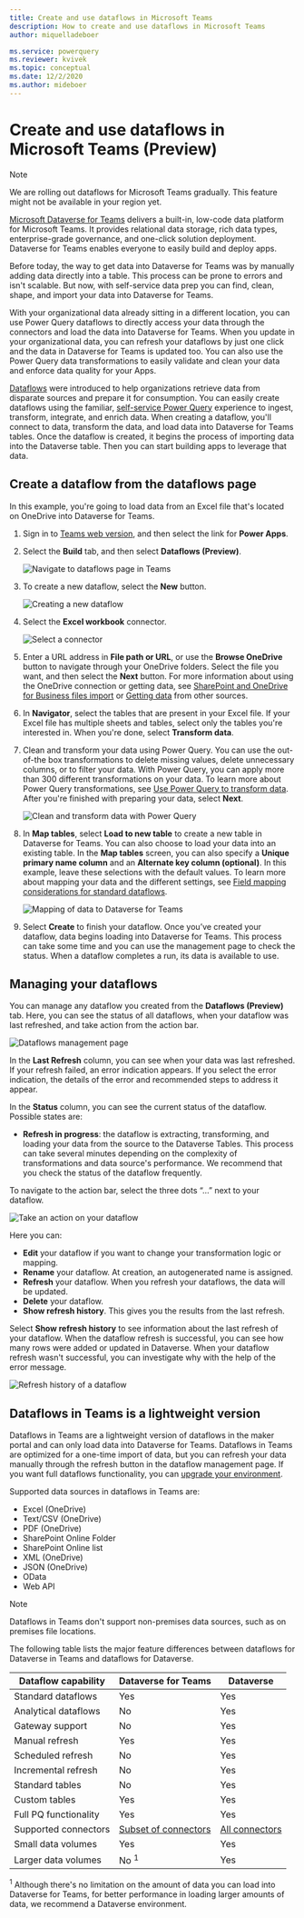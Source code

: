 ```yaml
---
title: Create and use dataflows in Microsoft Teams
description: How to create and use dataflows in Microsoft Teams
author: miquelladeboer

ms.service: powerquery
ms.reviewer: kvivek
ms.topic: conceptual
ms.date: 12/2/2020
ms.author: mideboer
---
```



# Create and use dataflows in Microsoft Teams (Preview)

> [!NOTE]
> We are rolling out dataflows for Microsoft Teams gradually. This feature might not be available in your region yet.

[Microsoft Dataverse for Teams](/powerapps/teams/overview-data-platform) delivers a built-in, low-code data platform for Microsoft Teams. It provides relational data storage, rich data types, enterprise-grade governance, and one-click solution deployment. Dataverse for Teams enables everyone to easily build and deploy apps.

Before today, the way to get data into Dataverse for Teams was by manually adding data directly into a table. This process can be prone to errors and isn't scalable.  But now, with self-service data prep you can find, clean, shape, and import your data into Dataverse for Teams.  

With your organizational data already sitting in a different location, you can use Power Query dataflows to directly access your data through the connectors and load the data into Dataverse for Teams. When you update in your organizational data, you can refresh your dataflows by just one click and the data in Dataverse for Teams is updated too. You can also use the Power Query data transformations to easily validate and clean your data and enforce data quality for your Apps.

[Dataflows](overview-dataflows-across-power-platform-dynamics-365.md) were introduced to help organizations retrieve data from disparate sources and prepare it for consumption. You can easily create dataflows using the familiar, [self-service Power Query](../power-query-what-is-power-query.md) experience  to ingest, transform, integrate, and enrich data. When creating a dataflow, you'll connect to data, transform the data, and load data into Dataverse for Teams tables.  Once the dataflow is created, it begins the process of importing data into the Dataverse table. Then you can start building apps to leverage that data.

## Create a dataflow from the dataflows page

In this example, you're going to load data from an Excel file that's located on OneDrive into Dataverse for Teams.

1. Sign in to [Teams web version](https://teams.microsoft.com/), and then select the link for **Power Apps**.

2. Select the **Build** tab, and then select **Dataflows (Preview)**.

   ![Navigate to dataflows page in Teams](media/navigate-dataflows-page.PNG)

3. To create a new dataflow, select the **New** button.

   ![Creating a new dataflow](media/create-dataflow-teams.PNG)

4. Select the **Excel workbook** connector.

   ![Select a connector](media/choose-connector-teams.PNG)

5. Enter a URL address in **File path or URL**, or use the **Browse OneDrive** button to navigate through your OneDrive folders. Select the file you want, and then select the **Next** button. For more information about using the OneDrive connection or getting data, see [SharePoint and OneDrive for Business files import](../sharepoint-onedrive-files.md) or [Getting data](../get-data-experience.md) from other sources.

6. In **Navigator**, select the tables that are present in your Excel file. If your Excel file has multiple sheets and tables, select only the tables you're interested in. When you're done, select **Transform data**.

7. Clean and transform your data using Power Query. You can use the out-of-the box transformations to delete missing values, delete unnecessary columns, or to filter your data. With Power Query, you can apply more than 300 different transformations on your data. To learn more about Power Query transformations, see [Use Power Query to transform data](../power-query-ui.md). After you're finished with preparing your data, select **Next**.

   ![Clean and transform data with Power Query](media/data-prep-dataflows-teams.PNG)

8. In **Map tables**, select **Load to new table** to create a new table in Dataverse for Teams. You can also choose to load your data into an existing table. In the **Map tables** screen, you can also specify a **Unique primary name column** and an **Alternate key column (optional)**. In this example, leave these selections with the default values. To learn more about mapping your data and the different settings, see [Field mapping considerations for standard dataflows](get-best-of-standard-dataflows.md).

   ![Mapping of data to Dataverse for Teams](media/data-mapping-teams.PNG)

9. Select **Create** to finish your dataflow. Once you’ve created your dataflow, data begins loading into Dataverse for Teams. This process can take some time and you can use the management page to check the status. When a dataflow completes a run, its data is available to use.

## Managing your dataflows

You can manage any dataflow you created from the **Dataflows (Preview)** tab. Here, you can see the status of all dataflows, when your dataflow was last refreshed, and take action from the action bar.

![Dataflows management page](media/manage-dataflow-teams.PNG)

In the **Last Refresh** column, you can see when your data was last refreshed. If your refresh failed, an error indication appears. If you select the error indication, the details of the error and recommended steps to address it appear.

In the **Status** column, you can see the current status of the dataflow. Possible states are:

* **Refresh in progress**: the dataflow is extracting, transforming, and loading your data from the source to the Dataverse Tables. This process can take several minutes depending on the complexity of transformations and data source's performance. We recommend that you check the status of the dataflow frequently.

To navigate to the action bar, select the three dots “…” next to your dataflow.

![Take an action on your dataflow](media/action-bar.PNG)

Here you can:

* **Edit** your dataflow if you want to change your transformation logic or mapping.
* **Rename** your dataflow. At creation, an autogenerated name is assigned.
* **Refresh** your dataflow. When you refresh your dataflows, the data will be updated.
* **Delete** your dataflow.
* **Show refresh history**. This gives you the results from the last refresh.

Select **Show refresh history** to see information about the last refresh of your dataflow. When the dataflow refresh is successful, you can see how many rows were added or updated in Dataverse. When your dataflow refresh wasn't successful, you can investigate why with the help of the error message.

![Refresh history of a dataflow](media/refresh-message-teams.PNG)

## Dataflows in Teams is a lightweight version

Dataflows in Teams are a lightweight version of dataflows in the maker portal and can only load data into Dataverse for Teams. Dataflows in Teams are optimized for a one-time import of data, but you can refresh your data manually through the refresh button in the dataflow management page. If you want full dataflows functionality, you can [upgrade your environment](/power-platform/admin/about-teams-environment).

Supported data sources in dataflows in Teams are:

* Excel (OneDrive)
* Text/CSV (OneDrive)
* PDF (OneDrive)
* SharePoint Online Folder
* SharePoint Online list
* XML (OneDrive)
* JSON (OneDrive)
* OData
* Web API

> [!NOTE]
> Dataflows in Teams don't support non-premises data sources, such as on premises file locations.

The following table lists the major feature differences between dataflows for Dataverse in Teams and dataflows for Dataverse.

| **Dataflow capability** | **Dataverse for Teams** | **Dataverse** |
| --- | --- | --- |
| Standard dataflows | Yes |  Yes |
| Analytical dataflows | No | Yes |
| Gateway support | No | Yes |
| Manual refresh | Yes | Yes |
| Scheduled refresh | No | Yes |
| Incremental refresh | No | Yes |
| Standard tables | No | Yes |
| Custom tables | Yes | Yes |
| Full PQ functionality | Yes | Yes |
| Supported connectors | [Subset of connectors](../Connectors/index.md)| [All connectors](../Connectors/index.md)|
| Small data volumes | Yes | Yes |
| Larger data volumes | No <sup>1</sup> | Yes |

<sup>1</sup> Although there's no limitation on the amount of data you can load into Dataverse for Teams, for better performance in loading larger amounts of data, we recommend a Dataverse environment.
